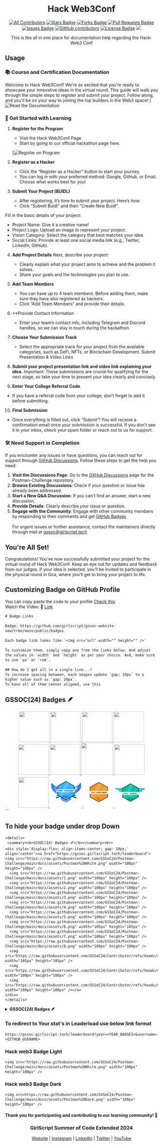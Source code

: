 

<h1 align="center">Hack Web3Conf</h1>

<div align="center">
  
<!-- ALL-CONTRIBUTORS-BADGE:START - Do not remove or modify this section -->

[![All Contributors](https://img.shields.io/badge/all_contributors-1-orange.svg?style=flat-square)](#contributors-)
<a href="https://github.com/GSSoC24/Hack-Web3Conf/stargazers"><img src="https://img.shields.io/github/stars/GSSoC24/Hack-Web3Conf" alt="Stars Badge"/></a>
<a href="https://github.com/GSSoC24/Hack-Web3Conf/network/members"><img src="https://img.shields.io/github/forks/GSSoC24/Hack-Web3Conf" alt="Forks Badge"/></a>
<a href="https://github.com/GSSoC24/Hack-Web3Conf/pulls"><img src="https://img.shields.io/github/issues-pr/GSSoC24/Hack-Web3Conf" alt="Pull Requests Badge"/></a>
<a href="https://github.com/GSSoC24/Hack-Web3Conf/issues"><img src="https://img.shields.io/github/issues/GSSoC24/Hack-Web3Conf" alt="Issues Badge"/></a>
<a href="https://github.com/GSSoC24/Hack-Web3Conf/graphs/contributors"><img alt="GitHub contributors" src="https://img.shields.io/github/contributors/GSSoC24/Hack-Web3Conf?color=2b9348"></a>
<a href="https://github.com/GSSoC24/Hack-Web3Conf/blob/master/LICENSE"><img src="https://img.shields.io/github/license/GSSoC24/Hack-Web3Conf?color=2b9348" alt="License Badge"/></a>
[![](https://visitcount.itsvg.in/api?id=gssoc&label=Profile%20Views&color=1&icon=0&pretty=true)](https://visitcount.itsvg.in)
<!-- ALL-CONTRIBUTORS-BADGE:END -->
This is the all in one place for documentation help regarding the Hack- Web3 Conf
</div>


## Usage

### 📚 Course and Certification Documentation

Welcome to Hack Web3Conf! We're so excited that you're ready to showcase your innovative ideas in the virtual round. This guide will walk you through the simple steps to register and submit your project. Follow along, and you'll be on your way to joining the top builders in the Web3 space!
  [![Read the Documentation](https://docs.google.com/document/d/1IZ51hkVGmXJKIEZJ1YZaTwDrvBBD_LMRgZu0GJZ_Rd0/edit?tab=t.0)

### 🚀 Get Started with Learning

1. **Register for the Program**
   - Visit the Hack Web3Conf Page.
   - Start by going to our official hackathon page here.
   
   [![Register on Program](https://dorahacks.io/hackathon/hack-web3conf-24/buidl)

2. **Register as a Hacker**
   - Click the “Register as a Hacker” button to start your journey.
   - You can log in with your preferred method: Google, GitHub, or Email. Choose what works best for you!


3. **Submit Your Project (BUIDL)**
   - After registering, it’s time to submit your project. Here’s how:
   - Click “Submit Buidl” and then “Create New Buidl”.
     
 Fill in the basic details of your project:

   - Project Name: Give it a creative name!
   - Project Logo: Upload an image to represent your project.
   - Vision Category: Select the category that best matches your idea.
   - Social Links: Provide at least one social media link (e.g., Twitter, LinkedIn, GitHub).

4. **Add Project Details**
   Next, describe your project:
   - Clearly explain what your project aims to achieve and the problem it solves.
   - Share your goals and the technologies you plan to use.

5. **Add Team Members**
   - You can have up to 4 team members. Before adding them, make sure they have also registered as hackers.
   - Click “Add Team Members” and provide their details.

6. **Provide Contact Information
   - Enter your team’s contact info, including Telegram and Discord handles, so we can stay in touch during the hackathon.

7. **Choose Your Submission Track**
   - Select the appropriate track for your project from the available categories, such as DeFi, NFTs, or Blockchain Development.
Submit Presentation & Video Links

8. **Submit your project presentation link and video link explaining your idea.**
Important: These submissions are crucial for qualifying for the next stage, so take your time to present your idea clearly and concisely.

9. **Enter Your College Referral Code**
  - If you have a referral code from your college, don’t forget to add it before submitting.

10. **Final Submission**
   - Once everything is filled out, click “Submit”! You will receive a confirmation email once your submission is successful. If you don’t see it in your inbox, check your spam folder or reach out to us for support.
### 🛠️ Need Support in Completion

If you encounter any issues or have questions, you can reach out for support through [GitHub Discussions](https://github.com/orgs/GSSoC24/discussions/1021). Follow these steps to get the help you need:

1. **Visit the Discussions Page**: Go to the [GitHub Discussions](https://github.com/orgs/GSSoC24/discussions/1021) page for the Postman-Challenge repository.
2. **Browse Existing Discussions**: Check if your question or issue has already been addressed.
3. **Start a New Q&A Discussion**: If you can't find an answer, start a new discussion.
4. **Provide Details**: Clearly describe your issue or question. 
5. **Engage with the Community**: Engage with other community members by responding to their comments and get [GitHub Badges](https://github.com/GSSoC24/Contributor/discussions/11)<br><br>
For urgent issues or further assistance, contact the maintainers directly through mail at gssoc@girlscript.tech

## You're All Set!
Congratulations! You’ve now successfully submitted your project for the virtual round of Hack Web3Conf. Keep an eye out for updates and feedback from our judges. If your idea is selected, you’ll be invited to participate in the physical round in Goa, where you’ll get to bring your project to life.

## Customizing Badge on GitHub Profile

You can copy paste the code to your profile [Check this](https://github.com/GSSoC24/Postman-Challenge/tree/main/docs/assets)<br>
Watch the Video: 🔗 [Link](https://www.loom.com/share/a298d6521a4d4916878f41fa39b68c1e?sid=6bc307c7-da57-4fda-b2e9-f9a1f5a3f3e2)
```
# Badge Links

Badge: https://github.com/girlscript/gssoc-website-new/tree/main/public/badges

Each badge link looks like `<img src="url" width="" height="" />`

To customize them, simply copy one from the links below. And adjust the values in `width` and `height` as per your choice. And, make sure to use `px` or `rem`.

## How do I get all in a single line...?
To increase spacing between, each images update `gap: 10px` to a higher value such as `gap: 20px`.
To have all of them center aligned, use this
```
## GSSOC(24) Badges 🪶
<div style='display:flex; align-items:center; gap: 10px;' align='center'><a href="https://gssoc.girlscript.tech/leaderboard">
<img src="https://raw.githubusercontent.com/GSSoC24/Postman-Challenge/main/docs/assets/Postman%20White.png" width="100px" height="100px" />
  <img src="https://raw.githubusercontent.com/GSSoC24/Postman-Challenge/main/docs/assets/1.png" width="100px" height="100px" />
  <img src="https://raw.githubusercontent.com/GSSoC24/Postman-Challenge/main/docs/assets/2.png" width="100px" height="100px" />
  <img src="https://raw.githubusercontent.com/GSSoC24/Postman-Challenge/main/docs/assets/3.png" width="100px" height="100px" />
  <img src="https://raw.githubusercontent.com/GSSoC24/Postman-Challenge/main/docs/assets/4.png" width="100px" height="100px" />
  <img src="https://raw.githubusercontent.com/GSSoC24/Postman-Challenge/main/docs/assets/5.png" width="100px" height="100px" />
  <img src="https://raw.githubusercontent.com/GSSoC24/Postman-Challenge/main/docs/assets/6.png" width="105px" height="105px" />
  <img src="https://raw.githubusercontent.com/GSSoC24/Postman-Challenge/main/docs/assets/7.png" width="100px" height="100px" />
  <img src="https://raw.githubusercontent.com/GSSoC24/Postman-Challenge/main/docs/assets/8.png" width="100px" height="100px" />
  <img src="https://raw.githubusercontent.com/GSSoC24/Contributor/refs/heads/main/assets/Code%20Luminary.png" width="105px" height="105px" />
  <img src="https://raw.githubusercontent.com/GSSoC24/Contributor/refs/heads/main/assets/Git%20Explorer.png" width="100px" height="100px" />
  <img src="https://raw.githubusercontent.com/GSSoC24/Contributor/refs/heads/main/assets/Pull%20Expert.png" width="100px" height="100px" /></a>
</div>
```

## To hide your badge under drop Down
```
<details>	
 <summary><b>GSSOC(24) Badges 🪶</b></summary><br>
<div style='display:flex; align-items:center; gap: 10px;' align='center'><a href="https://gssoc.girlscript.tech/leaderboard">
<img src="https://raw.githubusercontent.com/GSSoC24/Postman-Challenge/main/docs/assets/Postman%20White.png" width="100px" height="100px" />
  <img src="https://raw.githubusercontent.com/GSSoC24/Postman-Challenge/main/docs/assets/1.png" width="100px" height="100px" />
  <img src="https://raw.githubusercontent.com/GSSoC24/Postman-Challenge/main/docs/assets/2.png" width="100px" height="100px" />
  <img src="https://raw.githubusercontent.com/GSSoC24/Postman-Challenge/main/docs/assets/3.png" width="100px" height="100px" />
  <img src="https://raw.githubusercontent.com/GSSoC24/Postman-Challenge/main/docs/assets/4.png" width="100px" height="100px" />
  <img src="https://raw.githubusercontent.com/GSSoC24/Postman-Challenge/main/docs/assets/5.png" width="100px" height="100px" />
  <img src="https://raw.githubusercontent.com/GSSoC24/Postman-Challenge/main/docs/assets/6.png" width="105px" height="105px" />
  <img src="https://raw.githubusercontent.com/GSSoC24/Postman-Challenge/main/docs/assets/7.png" width="100px" height="100px" />
  <img src="https://raw.githubusercontent.com/GSSoC24/Postman-Challenge/main/docs/assets/8.png" width="100px" height="100px" />
  <img src="https://raw.githubusercontent.com/GSSoC24/Contributor/refs/heads/main/assets/Code%20Luminary.png" width="105px" height="105px" />
  <img src="https://raw.githubusercontent.com/GSSoC24/Contributor/refs/heads/main/assets/Git%20Explorer.png" width="100px" height="100px" />
  <img src="https://raw.githubusercontent.com/GSSoC24/Contributor/refs/heads/main/assets/Pull%20Expert.png" width="100px" height="100px" /></a>
</div>
</details>
```
<details>	
 <summary><b>GSSOC(24) Badges 🪶</b></summary><br>
<div style='display:flex; align-items:center; gap: 10px;' align='center'>
  <a href="https://gssoc.girlscript.tech/leaderboard">
<img src="https://raw.githubusercontent.com/GSSoC24/Postman-Challenge/main/docs/assets/Postman%20White.png" width="100px" height="100px" />
  <img src="https://raw.githubusercontent.com/GSSoC24/Postman-Challenge/main/docs/assets/1.png" width="100px" height="100px" />
  <img src="https://raw.githubusercontent.com/GSSoC24/Postman-Challenge/main/docs/assets/2.png" width="100px" height="100px" />
  <img src="https://raw.githubusercontent.com/GSSoC24/Postman-Challenge/main/docs/assets/3.png" width="100px" height="100px" />
  <img src="https://raw.githubusercontent.com/GSSoC24/Postman-Challenge/main/docs/assets/4.png" width="100px" height="100px" />
  <img src="https://raw.githubusercontent.com/GSSoC24/Postman-Challenge/main/docs/assets/5.png" width="100px" height="100px" />
  <img src="https://raw.githubusercontent.com/GSSoC24/Postman-Challenge/main/docs/assets/6.png" width="105px" height="105px" />
  <img src="https://raw.githubusercontent.com/GSSoC24/Postman-Challenge/main/docs/assets/7.png" width="100px" height="100px" />
  <img src="https://raw.githubusercontent.com/GSSoC24/Postman-Challenge/main/docs/assets/8.png" width="100px" height="100px" />
  <img src="https://raw.githubusercontent.com/GSSoC24/Contributor/refs/heads/main/assets/Code%20Luminary.png" width="105px" height="15px" />
  <img src="https://raw.githubusercontent.com/GSSoC24/Contributor/refs/heads/main/assets/Git%20Explorer.png" width="100px" height="100px" />
  <img src="https://raw.githubusercontent.com/GSSoC24/Contributor/refs/heads/main/assets/Pull%20Expert.png" width="100px" height="100px" /></a>
</div>
</details>

### To redirect to Your stat's in Leaderload use below link format
```
https://gssoc.girlscript.tech/leaderboard?year=<YEAR_BADGES>&username=<GITHUB_USENAME>
```

### Hack web3 Badge Light
```
<img src="https://raw.githubusercontent.com/GSSoC24/Postman-Challenge/main/docs/assets/Postman%20White.png" width="100px" height="100px" /> 
```

### Hack web3 Badge Dark
```
<img src=https://raw.githubusercontent.com/GSSoC24/Postman-Challenge/main/docs/assets/Postman%20Dark.png" width="100px" height="100px" />
```


#### Thank you for participating and contributing to our learning community! 🙌

</div>
    <div align="center">

### GirlScript Summer of Code Extended 2024

[Website](https://gssoc.girlscript.tech/) | [Instagram](https://www.instagram.com/girlscriptsummerofcode/?hl=en) | [LinkedIn](https://www.linkedin.com/company/girlscriptsoc) | [Twitter](https://twitter.com/girlscriptsoc) | [YouTube](https://www.youtube.com/@girlscriptfoundation45)

</div>

